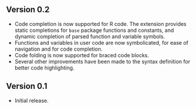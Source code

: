 ## Version 0.2

- Code completion is now supported for R code. The extension provides static completions for `base` package functions and constants, and dynamic completion of parsed function and variable symbols.
- Functions and variables in user code are now symbolicated, for ease of navigation and for code completion.
- Code folding is now supported for braced code blocks.
- Several other improvements have been made to the syntax definition for better code highlighting.

## Version 0.1

- Initial release.
